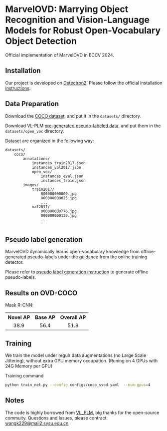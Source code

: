 # MarvelOVD: Marrying Object Recognition and Vision-Language Models for Robust Open-Vocabulary Object Detection
Official implementation of MarvelOVD in ECCV 2024.

## Installation

Our project is developed on [Detectron2](https://github.com/facebookresearch/detectron2).
Please follow the official installation [instructions](https://github.com/facebookresearch/detectron2/blob/main/INSTALL.md).


## Data Preparation

Download the [COCO dataset](https://cocodataset.org/#home), and put it in the `datasets/` directory.

Download VL-PLM [pre-generated pseudo-labeled data](https://drive.google.com/drive/folders/1TnoMobCYmjcI_eOPBOJpZZw39tUK6dDx?usp=sharing), and put them in the `datasets/open_voc` directory.

Dataset are organized in the following way:
```bazaar
datasets/
    coco/
        annotations/
            instances_train2017.json
            instances_val2017.json
            open_voc/
                instances_eval.json
                instances_train.json
        images/
            train2017/
                000000000009.jpg
                000000000025.jpg
                ...
            val2017/
                000000000776.jpg
                000000000139.jpg
                ...
        
```

## Pseudo label generation

MarvelOVD dynamically learns open-vocabulary knowledge from offline-generated pseudo-labels under the guidance from the online training detector.

Please refer to [pseudo label generation instruction](https://github.com/wkfdb/MarvelOVD/blob/main/PL_GENERATION.md) to generate offline pseudo-labels.

## Results on OVD-COCO
Mask R-CNN:
<table><tbody>
<!-- START TABLE -->
<!-- TABLE HEADER -->

<th valign="bottom">Novel AP</th>
<th valign="bottom">Base AP</th>
<th valign="bottom">Overall AP</th>
<!-- TABLE BODY -->
<!-- ROW: with LSJ -->
 <tr>
<td align="center">38.9</td>
<td align="center">56.4</td>
<td align="center">51.8</td>
</tr>

</tbody></table>

## Training
We train the model under regulr data augmentations (no Large Scale Jittering), without extra GPU memory occupation. (Runing on 4 GPUs with 24G Memory per GPU)

Training command
```bash 
python train_net.py --config configs/coco_ssod.yaml  --num-gpus=4
```


## Notes
The code is highly borrowed from [VL_PLM](https://github.com/xiaofeng94/VL-PLM), big thanks for the open-source commuity.
Questions and Issues, please contract wangk229@mail2.sysu.edu.cn
